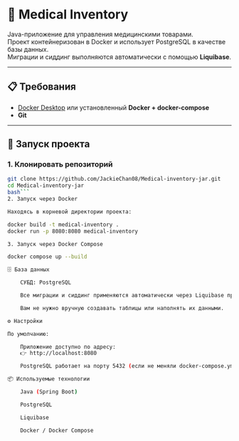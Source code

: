 # 🏥 Medical Inventory

Java-приложение для управления медицинскими товарами.  
Проект контейнеризован в Docker и использует PostgreSQL в качестве базы данных.  
Миграции и сиддинг выполняются автоматически с помощью **Liquibase**.

---

## 📋 Требования
- [Docker Desktop](https://www.docker.com/products/docker-desktop) или установленный **Docker + docker-compose**
- **Git**

---

## 🚀 Запуск проекта

### 1. Клонировать репозиторий
```bash
git clone https://github.com/JackieChan08/Medical-inventory-jar.git
cd Medical-inventory-jar
bash```
2. Запуск через Docker

Находясь в корневой директории проекта:

docker build -t medical-inventory .
docker run -p 8080:8080 medical-inventory

3. Запуск через Docker Compose

docker compose up --build

🗄️ База данных

    СУБД: PostgreSQL

    Все миграции и сиддинг применяются автоматически через Liquibase при первом запуске.

    Вам не нужно вручную создавать таблицы или наполнять их данными.

⚙️ Настройки

По умолчанию:

    Приложение доступно по адресу:
    👉 http://localhost:8080

    PostgreSQL работает на порту 5432 (если не меняли docker-compose.yml)

📦 Используемые технологии

    Java (Spring Boot)

    PostgreSQL

    Liquibase

    Docker / Docker Compose
